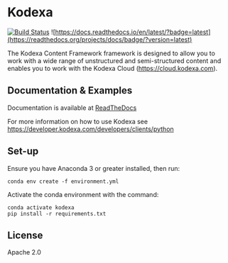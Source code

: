 # Kodexa

[![Build Status](https://dev.azure.com/kodexa/Kodexa%20Content%20Framework/_apis/build/status/kodexa-ai.kodexa?branchName=master)](https://dev.azure.com/kodexa/Kodexa%20Content%20Framework/_build/latest?definitionId=10&branchName=master)
![https://docs.readthedocs.io/en/latest/?badge=latest](https://readthedocs.org/projects/docs/badge/?version=latest) 

The Kodexa Content Framework framework is designed to allow you to work with a wide range of unstructured and semi-structured content and enables you to work with the Kodexa Cloud (https://cloud.kodexa.com).

## Documentation & Examples

Documentation is available at [ReadTheDocs](https://kodexa-kodexa.readthedocs-hosted.com/en/latest/)

For more information on how to use Kodexa see https://developer.kodexa.com/developers/clients/python

## Set-up

Ensure you have Anaconda 3 or greater installed, then run:

    conda env create -f environment.yml 
    
Activate the conda environment with the command:

    conda activate kodexa
    pip install -r requirements.txt

## License

Apache 2.0